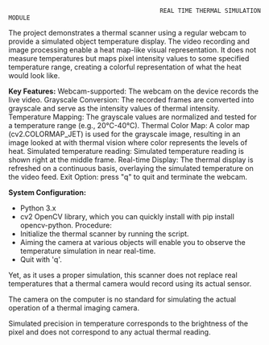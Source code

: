                                               REAL TIME THERMAL SIMULATION MODULE 
The project demonstrates a thermal scanner using a regular webcam to provide a simulated object temperature display. The video recording and image processing enable a heat map-like visual representation. It does not measure temperatures but maps pixel intensity values to some specified temperature range, creating a colorful representation of what the heat would look like.

**Key Features:**
Webcam-supported: The webcam on the device records the live video.
Grayscale Conversion: The recorded frames are converted into grayscale and serve as the intensity values of thermal intensity.
Temperature Mapping: The grayscale values are normalized and tested for a temperature range (e.g., 20°C-40°C).
Thermal Color Map: A color map (cv2.COLORMAP_JET) is used for the grayscale image, resulting in an image looked at with thermal vision where color represents the levels of heat.
Simulated temperature reading: Simulated temperature reading is shown right at the middle frame.
Real-time Display: The thermal display is refreshed on a continuous basis, overlaying the simulated temperature on the video feed.
Exit Option: press "q" to quit and terminate the webcam.

**System Configuration:**
- Python 3.x
- cv2 OpenCV library, which you can quickly install with pip install opencv-python.
Procedure:
- Initialize the thermal scanner by running the script.
- Aiming the camera at various objects will enable you to observe the temperature simulation in near real-time.
- Quit with 'q'.

Yet, as it uses a proper simulation, this scanner does not replace real temperatures that a thermal camera would record using its actual sensor.

The camera on the computer is no standard for simulating the actual operation of a thermal imaging camera.

Simulated precision in temperature corresponds to the brightness of the pixel and does not correspond to any actual thermal reading.

